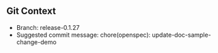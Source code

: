 ## Git Context

- Branch: release-0.1.27
- Suggested commit message: chore(openspec): update-doc-sample-change-demo

